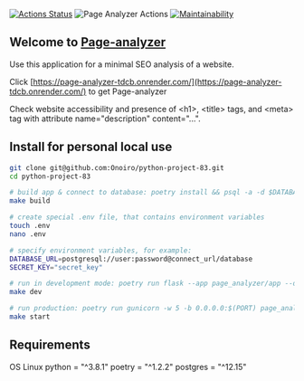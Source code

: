 [![Actions Status](https://github.com/Onoiro/python-project-83/workflows/hexlet-check/badge.svg)](https://github.com/Onoiro/python-project-83/actions)
![Page Analyzer Actions](https://github.com/Onoiro/python-project-83/actions/workflows/page-analyzer-check.yml/badge.svg)
[![Maintainability](https://api.codeclimate.com/v1/badges/3807cda22bbcca6fee03/maintainability)](https://codeclimate.com/github/Onoiro/python-project-83/maintainability)

## Welcome to [Page-analyzer](https://page-analyzer-tdcb.onrender.com/)
Use this application for a minimal SEO analysis of a website.

Click [https://page-analyzer-tdcb.onrender.com/](https://page-analyzer-tdcb.onrender.com/) to get Page-analyzer

Check website accessibility and presence of \<h1\>, \<title\> tags, and \<meta\> tag with attribute name="description" content="...".

## Install for personal local use
```bash
git clone git@github.com:Onoiro/python-project-83.git
cd python-project-83

# build app & connect to database: poetry install && psql -a -d $DATABASE_URL -f database.sql
make build

# create special .env file, that contains environment variables
touch .env
nano .env

# specify environment variables, for example:
DATABASE_URL=postgresql://user:password@connect_url/database
SECRET_KEY="secret_key"

# run in development mode: poetry run flask --app page_analyzer/app --debug run
make dev

# run production: poetry run gunicorn -w 5 -b 0.0.0.0:$(PORT) page_analyzer.app:app (PORT ?= 8000)
make start
```
## Requirements
OS Linux
python = "^3.8.1"
poetry = "^1.2.2"
postgres = "^12.15"
